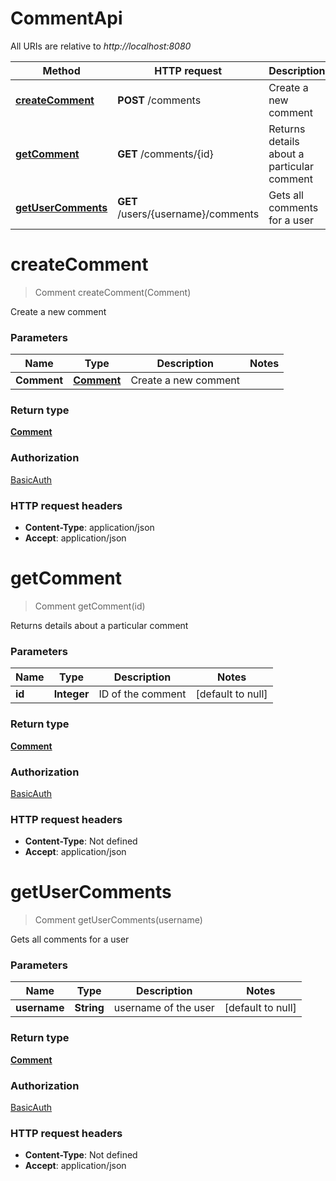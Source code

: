 # CommentApi

All URIs are relative to *http://localhost:8080*

| Method | HTTP request | Description |
|------------- | ------------- | -------------|
| [**createComment**](CommentApi.md#createComment) | **POST** /comments | Create a new comment |
| [**getComment**](CommentApi.md#getComment) | **GET** /comments/{id} | Returns details about a particular comment |
| [**getUserComments**](CommentApi.md#getUserComments) | **GET** /users/{username}/comments | Gets all comments for a user |


<a name="createComment"></a>
# **createComment**
> Comment createComment(Comment)

Create a new comment

### Parameters

|Name | Type | Description  | Notes |
|------------- | ------------- | ------------- | -------------|
| **Comment** | [**Comment**](../Models/Comment.md)| Create a new comment | |

### Return type

[**Comment**](../Models/Comment.md)

### Authorization

[BasicAuth](../README.md#BasicAuth)

### HTTP request headers

- **Content-Type**: application/json
- **Accept**: application/json

<a name="getComment"></a>
# **getComment**
> Comment getComment(id)

Returns details about a particular comment

### Parameters

|Name | Type | Description  | Notes |
|------------- | ------------- | ------------- | -------------|
| **id** | **Integer**| ID of the comment | [default to null] |

### Return type

[**Comment**](../Models/Comment.md)

### Authorization

[BasicAuth](../README.md#BasicAuth)

### HTTP request headers

- **Content-Type**: Not defined
- **Accept**: application/json

<a name="getUserComments"></a>
# **getUserComments**
> Comment getUserComments(username)

Gets all comments for a user

### Parameters

|Name | Type | Description  | Notes |
|------------- | ------------- | ------------- | -------------|
| **username** | **String**| username of the user | [default to null] |

### Return type

[**Comment**](../Models/Comment.md)

### Authorization

[BasicAuth](../README.md#BasicAuth)

### HTTP request headers

- **Content-Type**: Not defined
- **Accept**: application/json

